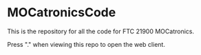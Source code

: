 # MOCatronicsCode
This is the repository for all the code for FTC 21900 MOCatronics.

Press "." when viewing this repo to open the web client.
